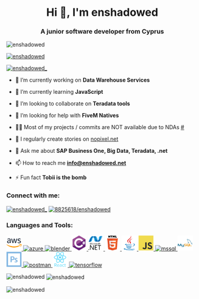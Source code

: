 <h1 align="center">Hi 👋, I'm enshadowed</h1>
<h3 align="center">A junior software developer from Cyprus</h3>

<p align="left"> <img src="https://komarev.com/ghpvc/?username=enshadowed&label=Profile%20views&color=e75f04&style=flat-square" alt="enshadowed" /> </p>

<p align="left"> <a href="https://github.com/ryo-ma/github-profile-trophy"><img src="https://github-profile-trophy.vercel.app/?username=enshadowed" alt="enshadowed" /></a> </p>

<p align="left"> <a href="https://twitter.com/enshadowed_" target="blank"><img src="https://img.shields.io/twitter/follow/enshadowed_?logo=twitter&style=for-the-badge" alt="enshadowed_" /></a> </p>

- 🔭 I’m currently working on **Data Warehouse Services**

- 🌱 I’m currently learning **JavaScript**

- 👯 I’m looking to collaborate on **Teradata tools**

- 🤝 I’m looking for help with **FiveM Natives**

- 👨‍💻 Most of my projects / commits are NOT available due to NDAs [#](#)

- 📝 I regularly create stories on [nopixel.net](nopixel.net)

- 💬 Ask me about **SAP Business One, Big Data, Teradata, .net**

- 📫 How to reach me **info@enshadowed.net**

- ⚡ Fun fact **Tobii is the bomb**

<h3 align="left">Connect with me:</h3>
<p align="left">
<a href="https://twitter.com/enshadowed_" target="blank"><img align="center" src="https://raw.githubusercontent.com/rahuldkjain/github-profile-readme-generator/master/src/images/icons/Social/twitter.svg" alt="enshadowed_" height="30" width="40" /></a>
<a href="https://stackoverflow.com/users/8825618/enshadowed" target="blank"><img align="center" src="https://raw.githubusercontent.com/rahuldkjain/github-profile-readme-generator/master/src/images/icons/Social/stack-overflow.svg" alt="8825618/enshadowed" height="30" width="40" /></a>
</p>

<h3 align="left">Languages and Tools:</h3>
<p align="left"> <a href="https://aws.amazon.com" target="_blank" rel="noreferrer"> <img src="https://raw.githubusercontent.com/devicons/devicon/master/icons/amazonwebservices/amazonwebservices-original-wordmark.svg" alt="aws" width="40" height="40"/> </a> <a href="https://azure.microsoft.com/en-in/" target="_blank" rel="noreferrer"> <img src="https://www.vectorlogo.zone/logos/microsoft_azure/microsoft_azure-icon.svg" alt="azure" width="40" height="40"/> </a> <a href="https://www.blender.org/" target="_blank" rel="noreferrer"> <img src="https://download.blender.org/branding/community/blender_community_badge_white.svg" alt="blender" width="40" height="40"/> </a> <a href="https://www.w3schools.com/cs/" target="_blank" rel="noreferrer"> <img src="https://raw.githubusercontent.com/devicons/devicon/master/icons/csharp/csharp-original.svg" alt="csharp" width="40" height="40"/> </a> <a href="https://dotnet.microsoft.com/" target="_blank" rel="noreferrer"> <img src="https://raw.githubusercontent.com/devicons/devicon/master/icons/dot-net/dot-net-original-wordmark.svg" alt="dotnet" width="40" height="40"/> </a> <a href="https://www.w3.org/html/" target="_blank" rel="noreferrer"> <img src="https://raw.githubusercontent.com/devicons/devicon/master/icons/html5/html5-original-wordmark.svg" alt="html5" width="40" height="40"/> </a> <a href="https://www.java.com" target="_blank" rel="noreferrer"> <img src="https://raw.githubusercontent.com/devicons/devicon/master/icons/java/java-original.svg" alt="java" width="40" height="40"/> </a> <a href="https://developer.mozilla.org/en-US/docs/Web/JavaScript" target="_blank" rel="noreferrer"> <img src="https://raw.githubusercontent.com/devicons/devicon/master/icons/javascript/javascript-original.svg" alt="javascript" width="40" height="40"/> </a> <a href="https://www.microsoft.com/en-us/sql-server" target="_blank" rel="noreferrer"> <img src="https://www.svgrepo.com/show/303229/microsoft-sql-server-logo.svg" alt="mssql" width="40" height="40"/> </a> <a href="https://www.mysql.com/" target="_blank" rel="noreferrer"> <img src="https://raw.githubusercontent.com/devicons/devicon/master/icons/mysql/mysql-original-wordmark.svg" alt="mysql" width="40" height="40"/> </a> <a href="https://www.photoshop.com/en" target="_blank" rel="noreferrer"> <img src="https://raw.githubusercontent.com/devicons/devicon/master/icons/photoshop/photoshop-line.svg" alt="photoshop" width="40" height="40"/> </a> <a href="https://postman.com" target="_blank" rel="noreferrer"> <img src="https://www.vectorlogo.zone/logos/getpostman/getpostman-icon.svg" alt="postman" width="40" height="40"/> </a> <a href="https://reactjs.org/" target="_blank" rel="noreferrer"> <img src="https://raw.githubusercontent.com/devicons/devicon/master/icons/react/react-original-wordmark.svg" alt="react" width="40" height="40"/> </a> <a href="https://www.tensorflow.org" target="_blank" rel="noreferrer"> <img src="https://www.vectorlogo.zone/logos/tensorflow/tensorflow-icon.svg" alt="tensorflow" width="40" height="40"/> </a> </p>

<p><img align="left" src="https://github-readme-stats.vercel.app/api/top-langs?username=enshadowed&show_icons=true&theme=dark&locale=en&layout=compact" alt="enshadowed" /></p>

<p>&nbsp;<img align="center" src="https://github-readme-stats.vercel.app/api?username=enshadowed&show_icons=true&theme=dark&locale=en" alt="enshadowed" /></p>

<p><img align="center" src="https://github-readme-streak-stats.herokuapp.com/?user=enshadowed&theme=dark" alt="enshadowed" /></p>
